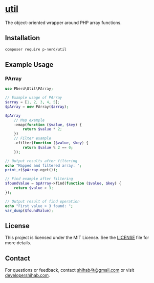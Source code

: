 # [util](https://packagist.org/packages/p-nerd/util)

The object-oriented wrapper around PHP array functions.

## Installation

```sh
composer require p-nerd/util
```

## Example Usage

### PArray 

```php
use PNerd\Util\PArray;

// Example usage of PArray
$array = [1, 2, 3, 4, 5];
$pArray = new PArray($array);

$pArray
    // Map example
    ->map(function ($value, $key) {
        return $value * 2;
    })
    // Filter example
    ->filter(function ($value, $key) {
        return $value % 2 == 0;
    });

// Output results after filtering
echo "Mapped and filtered array: ";
print_r($pArray->get());

// Find example after filtering
$foundValue = $pArray->find(function ($value, $key) {
    return $value > 3;
});

// Output result of find operation
echo "First value > 3 found: ";
var_dump($foundValue);
```

## License

This project is licensed under the MIT License. See the [LICENSE](LICENSE) file for more details.

## Contact

For questions or feedback, contact [shihab4t@gmail.com](mailto:shihab4t@gmail.com) or visit [developershihab.com](https://developershihab.com).

